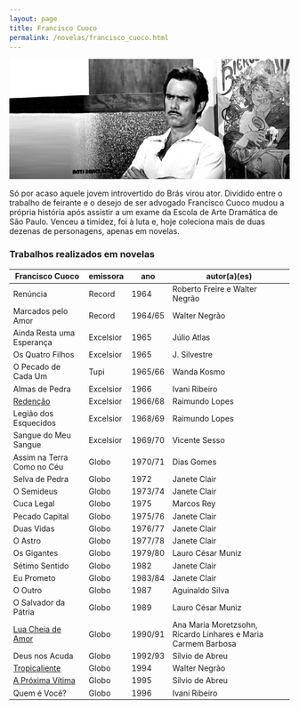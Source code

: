```yaml
---
layout: page
title: Francisco Cuoco
permalink: /novelas/francisco_cuoco.html
---
```


![Francisco Cuoco](/novelas/img/francisco_cuoco.jpg)

Só por acaso aquele jovem introvertido do Brás virou ator. Dividido entre o trabalho de feirante e o desejo de ser advogado Francisco Cuoco mudou a própria história após assistir a um exame da Escola de Arte Dramática de São Paulo. Venceu a timidez, foi à luta e, hoje coleciona mais de duas dezenas de personagens, apenas em novelas.

### Trabalhos realizados em novelas

Francisco Cuoco	| emissora	| ano | autor(a)(es)
---------------	| --------	| --- | ------------
Renúncia | Record | 1964 | Roberto Freire e Walter Negrão
Marcados pelo Amor | Record | 1964/65 | Walter Negrão
Ainda Resta uma Esperança | Excelsior | 1965 | Júlio Atlas
Os Quatro Filhos | Excelsior | 1965 | J. Silvestre
O Pecado de Cada Um | Tupi | 1965/66 | Wanda Kosmo
Almas de Pedra | Excelsior | 1966 | Ivani Ribeiro
[Redenção](/novelas/redencao.html) | Excelsior | 1966/68 | Raimundo Lopes
Legião dos Esquecidos | Excelsior | 1968/69 | Raimundo Lopes
Sangue do Meu Sangue | Excelsior | 1969/70 | Vicente Sesso
Assim na Terra Como no Céu | Globo | 1970/71 | Dias Gomes
Selva de Pedra | Globo | 1972 | Janete Clair
O Semideus | Globo | 1973/74 | Janete Clair
Cuca Legal | Globo | 1975 | Marcos Rey
Pecado Capital | Globo | 1975/76 | Janete Clair
Duas Vidas | Globo | 1976/77 | Janete Clair
O Astro | Globo | 1977/78 | Janete Clair
Os Gigantes | Globo | 1979/80 | Lauro César Muniz
Sétimo Sentido | Globo | 1982 | Janete Clair
Eu Prometo | Globo | 1983/84 | Janete Clair
O Outro | Globo | 1987 | Aguinaldo Silva
O Salvador da Pátria | Globo | 1989 | Lauro César Muniz
[Lua Cheia de Amor](/novelas/lua_cheia_de_amor.html) | Globo | 1990/91 | Ana Maria Moretzsohn, Ricardo Linhares e Maria Carmem Barbosa
Deus nos Acuda | Globo | 1992/93 | Sílvio de Abreu
[Tropicaliente](/novelas/tropicaliente.html) | Globo | 1994 | Walter Negrão
[A Próxima Vítima](/novelas/a_proxima_vitima.html) | Globo | 1995 | Sílvio de Abreu
Quem é Você? | Globo | 1996 | Ivani Ribeiro

